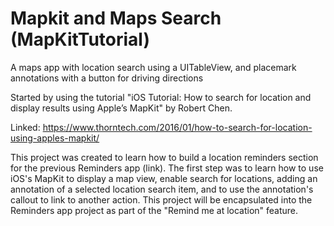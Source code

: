 # Mapkit and Maps Search (MapKitTutorial)
A maps app with location search using a UITableView, and placemark annotations with a button for driving directions

Started by using the tutorial "iOS Tutorial: How to search for location and display results using Apple’s MapKit" by Robert Chen.

Linked: https://www.thorntech.com/2016/01/how-to-search-for-location-using-apples-mapkit/

This project was created to learn how to build a location reminders section for the previous Reminders app (link). The first step was to learn how to use iOS's MapKit to display a map view, enable search for locations, adding an annotation of a selected location search item, and to use the annotation's callout to link to another action. This project will be encapsulated into the Reminders app project as part of the "Remind me at location" feature.

